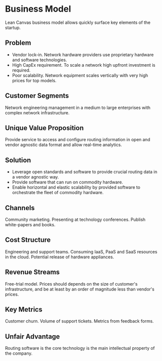 # Business Model #

Lean Canvas business model allows quickly surface key elements of the startup.

## Problem ##

* Vendor lock-in. Network hardware providers use proprietary hardware and software technologies.
* High CapEx requirement. To scale a network high upfront investment is required.
* Poor scalability. Network equipment scales vertically with very high prices for top models.

## Customer Segments ##

Network engineering management in a medium to large enterprises with complex network infrastructure.

## Unique Value Proposition ##

Provide service to access and configure routing information in open and vendor agnostic data format
and allow real-time analytics.

## Solution ##

* Leverage open standards and software to provide crucial routing data in a vendor agnostic way.
* Provide software that can run on commodity hardware.
* Enable horizontal and elastic scalability by provided software to orchestrate the fleet of commodity hardware.

## Channels ##

Community marketing. Presenting at technology conferences. Publish white-papers and books.

## Cost Structure ##

Engineering and support teams. Consuming IaaS, PaaS and SaaS resources in the cloud. Potential release of hardware appliances.

## Revenue Streams ##

Free-trial model. Prices should depends on the size of customer's infrastructure, and be at least by an order of magnitude less than vendor's prices.

## Key Metrics ##

Customer churn. Volume of support tickets. Metrics from feedback forms.

## Unfair Advantage ##

Routing software is the core technology is the main intellectual property of the company.
